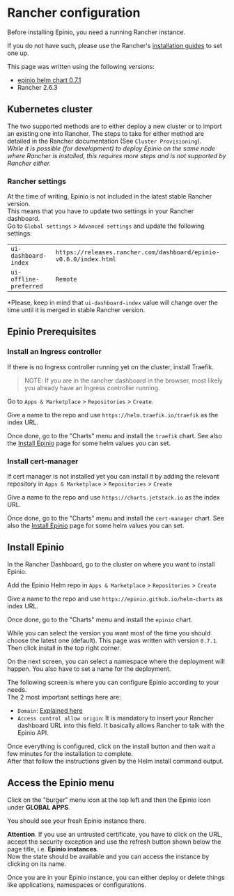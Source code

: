 # Rancher configuration

Before installing Epinio, you need a running Rancher instance.

If you do not have such, please use the Rancher's [installation guides](https://rancher.com/docs) to set one up.

This page was written using the following versions:
* [epinio helm chart 0.7.1](https://github.com/epinio/helm-charts/releases/tag/epinio-0.7.1)
* Rancher 2.6.3

## Kubernetes cluster

The two supported methods are to either deploy a new cluster or to import an existing one into Rancher. The steps to take for either method are detailed in the Rancher documentation (See `Cluster Provisioning`).</br>
*While it is possible (for development) to deploy Epinio on the same node where Rancher is installed, this requires more steps and is not supported by Rancher either.*

### Rancher settings

At the time of writing, Epinio is not included in the latest stable Rancher version.</br>
This means that you have to update two settings in your Rancher dashboard.</br>
Go to `Global settings` > `Advanced settings`  and update the following settings:</br>

| | |
|--|--|
| `ui-dashboard-index`  | `https://releases.rancher.com/dashboard/epinio-v0.6.0/index.html` |
| `ui-offline-preferred`  | `Remote` |

*Please, keep in mind that `ui-dashboard-index` value will change over the time until it is merged in stable Rancher version.

## Epinio Prerequisites

### Install an Ingress controller

If there is no Ingress controller running yet on the cluster, install Traefik.

> NOTE: If you are in the rancher dashboard in the browser, most likely you already have an Ingress controller
> running.

Go to `Apps & Marketplace` >  `Repositories` > `Create`.

Give a name to the repo and use `https://helm.traefik.io/traefik` as the index URL.

Once done, go to the "Charts" menu and install the `traefik` chart.
See also the [Install Epinio](../installation/installation.html#ingress-controller) page for some helm values you can set.

### Install cert-manager

If cert manager is not installed yet you can install it by adding the relevant repository
in `Apps & Marketplace` >  `Repositories` > `Create`

Give a name to the repo and use `https://charts.jetstack.io` as the index URL.

Once done, go to the "Charts" menu and install the `cert-manager` chart.
See also the [Install Epinio](../installation/installation.html#cert-manager) page for some helm values you can set.

## Install Epinio

In the Rancher Dashboard, go to the cluster on where you want to install Epinio.

Add the Epinio Helm repo in `Apps & Marketplace` >  `Repositories` > `Create`

Give a name to the repo and use `https://epinio.github.io/helm-charts` as index URL.

Once done, go to the "Charts" menu and install the `epinio` chart.

While you can select the version you want most of the time you should choose the latest one (default). This page was written with version `0.7.1`. Then click install in the top right corner.

On the next screen, you can select a namespace where the deployment will happen. You also have to set a name for the deployment.

The following screen is where you can configure Epinio according to your needs.</br>
The 2 most important settings here are:
- `Domain`: [Explained here](../installation/dns_setup.md)
- `Access control allow origin`:  It is mandatory to insert your Rancher dashboard URL into this field. It basically allows Rancher to talk with the Epinio API.

Once everything is configured, click on the install button and then wait a few minutes for the installation to complete.</br>
After that follow the instructions given by the Helm install command output.

## Access the Epinio menu

Click on the "burger" menu icon at the top left and then the Epinio icon under **GLOBAL APPS**.

You should see your fresh Epinio instance there.

__Attention__. If you use an untrusted certificate, you have to click on the URL, accept the security exception and use the refresh button shown below the page title, i.e. __Epinio instances__.</br>
Now the state should be available and you can access the instance by clicking on its name.

Once you are in your Epinio instance, you can either deploy or delete things like applications, namespaces or configurations.
